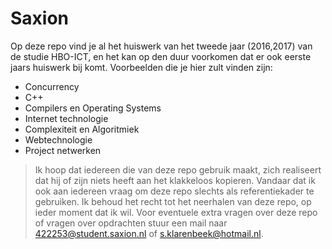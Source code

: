 # Saxion


Op deze repo vind je al het huiswerk van het tweede jaar (2016,2017) van de studie HBO-ICT, en het kan op den duur voorkomen dat er ook eerste jaars huiswerk bij komt. Voorbeelden die je hier zult vinden zijn:

  - Concurrency
  - C++
  - Compilers en Operating Systems
  - Internet technologie
  - Complexiteit en Algoritmiek
  - Webtechnologie
  - Project netwerken


> Ik hoop dat iedereen die van deze repo gebruik maakt,
> zich realiseert dat hij of zijn niets heeft aan het
> klakkeloos kopieren. Vandaar dat ik ook aan iedereen
> vraag om deze repo slechts als referentiekader te gebruiken. Ik behoud het recht tot het neerhalen van deze repo, op ieder moment dat ik wil. Voor eventuele extra vragen over deze repo of vragen over opdrachten stuur een mail naar 422253@student.saxion.nl of s.klarenbeek@hotmail.nl.

